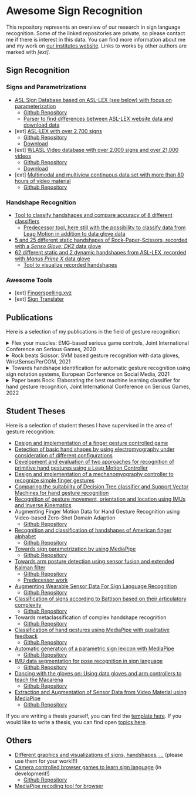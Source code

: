 # Awesome Sign Recognition

This repository represents an overview of our research in sign language recognition. Some of the linked repositories are private, so please contact me if there is interest in this data. You can find more information about me and my work on [our institutes website](https://www.etit.tu-darmstadt.de/serious-games/willkommen_sg/team_sg/team_sg_details_106944.de.jsp).
Links to works by other authors are marked with *[ext]*.

## Sign Recognition

### Signs and Parametrizations

* [ASL Sign Database based on ASL-LEX (see below) with focus on parameterization](https://sign-parametrization.netlify.app)
  - [Github Repository](https://github.com/serious-games-darmstadt/sign-parametrization)
  - [Parser to find differences between ASL-LEX website data and download data](https://github.com/serious-games-darmstadt/asl-lex-parser)
* [ext] [ASL-LEX with over 2,700 signs](https://asl-lex.org)
  - [Github Repository](https://github.com/ASL-LEX/asl-lex)
  - [Download](https://github.com/serious-games-darmstadt/sign-videos)
* [ext] [WLASL Video database with over 2,000 signs and over 21,000 videos](https://dxli94.github.io/WLASL/)
  - [Github Repository](https://github.com/dxli94/WLASL)
  - [Download](https://github.com/serious-games-darmstadt/sign-videos)
* [ext] [Multimodal and multiview continuous data set with more than 80 hours of video material](https://how2sign.github.io)
  - [Github Repository](https://github.com/srvk/how2-dataset)

### Handshape Recognition

* [Tool to classify handshapes and compare accuracy of 8 different classifiers](https://github.com/serious-games-darmstadt/gesture-classifier)
  - [Predecessor tool, here still with the possibility to classify data from Leap Motion in addition to data glove data](https://github.com/serious-games-darmstadt/leap_motion_and_data_glove_classifier)
* [5 and 25 different static handshapes of Rock-Paper-Scissors, recorded with a *Senso Glove: DK2* data glove](https://github.com/serious-games-darmstadt/dataglove_senso-glove-dk2_rps-gestures)
* [62 different static and 2 dynamic handshapes from ASL-LEX, recorded with *Manus Prime X* data glove](https://github.com/serious-games-darmstadt/dataglove_manus-prime-x_handshapes)
  - [Tool to visualize recorded handshapes](https://github.com/serious-games-darmstadt/dataglove_manus-prime-x_visualizer)
 
### Awesome Tools
* [ext] [Fingerspelling.xyz](https://fingerspelling.xyz)
* [ext] [Sign Translater](https://sign.mt)

## Publications

Here is a selection of my publications in the field of gesture recognition:

<details>
  <summary>Flex your muscles: EMG-based serious game controls, Joint International Conference on Serious Games, 2020</summary>
  
  **Abstract**: In recent years, non-traditional input devices for digital games and applications such as wearable sensors have become increasingly avail- able and affordable. Electromyography (EMG) promises some unique ad- vantages over traditional input devices such as keyboards or gamepads by collecting input data directly at a person’s muscle. As long as the corresponding muscle is intact, EMG can be used even when physical movement is not possible, for example when a person is injured or has an amputated limb. It also allows for unique wearable positioning on the body, potentially allowing for a larger freedom of movement.
In this paper, we examine whether an EMG-based input device is feasible to control an in-game character in a digital game. In order to do so, we first assess different EMG-related technologies and available EMG devices. Based on this assessment, we develop an EMG-based input device that can be connected to a computer. We develop a side scrolling game which can be connected to the EMG-based input device and allows for the player to switch between keyboard- and EMG-based controls. Lastly, we evaluate our developed system empirically and discuss the feasibility of EMG-based game controllers based on observed practical and theo- retical limitations of the technology.

  **Keywords**: human-computer-interaction, health games, electromyography

  **Comment**: Has shown us that EMG is not suitable for recognition of many handshapes (at least not as long as it is supposed to be easy to use)
</details>

<details>
  <summary>Rock beats Scissor: SVM based gesture recognition with data gloves, WristSense/PerCOM, 2021</summary>
  
  **Abstract**: Hand gestures play an important role in human communication, particularly when auditory communication is limited. Akin to speech recognition, hand gesture recognition can therefore be a useful tool to facilitate communication and for more immersive computer interaction. In this paper, we examine the mobile recognition of hand gestures using data recorded with sensor gloves. We design a system based on Support Vector Ma- chines (SVM), capable of recognizing 5 different hand gestures. In an experiment with 11 participants, we determine applicable hyperparameters based on performance on the training set which translates into 100% classification accuracy on the test set. In an additional practical experiment with 9 participants, our system achieves up to 98% in a personalized and up to 87.5% in a generalized model setting.

  **Keywords**: gesture recognition, wearable, machine learning, data glove, support vector machine, rock-paper-scissor

  **Comment**: Feasibility study on gesture classification using data gloves with small number of gestures (= 5) and SVM.
</details>

<details>
  <summary>Towards handshape identification for automatic gesture recognition using sign notation systems, European Conference on Social Media, 2021</summary>
  
  **Abstract**: Today, about 72 million people worldwide are speaking sign language. Since many deaf people are also dumb, they cannot communicate with hearing people through spoken language, even if they can lip-read. But sign language is difficult to learn, and more than 300 different sign languages in the world make things even more challenging. Therefore, to support the learning of sign language, we want to develop a gamified learning app for sign language that includes automatic sign recognition. The application should provide constructive feedback to the user about the quality of the executed sign. Each sign could be parameterised in terms of its characteristic handshape and its orientation and position: the more parameters are available, the more accurate and detailed feedback can be provided for the user. However, the parameters must also be distinguishable from a technical point of view.
  In linguistics, different notation systems exist to translate signs into written form. For this, the systems decompose signs into their characteristic properties. We want to utilise these notation systems to reduce signs to parameters that are easy to measure, e.g., the hand's shape, orientation, or position. Since the sign notation systems originate from different fields and have different backgrounds, they also differ in their objectives and thus in numbers and extents of parameters and respective features, further called symbols. Therefore, there are systems whose notations have just enough detail to identify the meant sign and those with so much detail that the reader can reproduce the sign. This higher number of details is reflected in a higher number of parameters and symbols.
  Hence, we present eleven sign notation systems, starting by examining the handshape as the most concise parameter of sign language. We compare it in the context of notation systems for its suitability for our gamified learning app for sign language. A clear differentiation of the handshapes needed for American Sign Language is essential for qualitative feedback for the user. At the same time, a small number of handshapes should reduce the technical effort required for reliable recognition.

  **Keywords**: handshape identification, gesture recognition, sign language, sign notation systems, sign learning app

  **Comment**: Good for learning about different sign language notation systems, however we now determine the parameters/handshapes needed via the ASL-LEX database.
</details>

<details>
  <summary>Paper beats Rock: Elaborating the best machine learning classifier for hand gesture recognition, Joint International Conference on Serious Games, 2022</summary>
  
  **Abstract**: The research field of Human-Computer-Interaction (HCI) is constantly searching for innovative ways to control and interact with electronic devices. Gestures are a natural way of communication for humans. Therefore we investigated the suitability of the Senso Glove: DK2 data glove and a Support Vector Machine (SVM) for recognizing gestures of the popular game Rock-Paper-Scissors (RPS) in a previous work [1]. Building on this, we now want to increase the scope of training and testing data and evaluate different kinds of Machine-Learning (ML) classifiers in addition to the SVM. For this, we ingested two different datasets, optimized them using grid search, and evaluated all user data using the leave-one-out process. Our results show that for a small num- ber of gestures, Logistic Regression (LogReg) has the highest accuracy (97.6%) in predicting the results quickly. For a larger dataset, Random Forest (RF) achieves the highest accuracy (82.4%). Random Forest (RF) and LogReg give very good results on both datasets (average 89.7%, both), but LogReg is significantly faster overall. If the training and test data are not separated by user and are thus user-dependent, the results for both data sets improve to 99.2% and 99.5% with SVM, respectively, and again RF performs very well, with LogReg showing small weaknesses here.
In addition, we investigated how the accuracy of the classifiers performed when we gradually reduced the number of gestures from 25 to three in a dataset with 25 gestures.

  **Keywords**: gesturerecognition, machinelearning·Rock-Paper-Scissors, classification, data glove, Senso Glove: DK2, support vector machine, decision tree, random forest, k-nearest-neighbor, logistic regression, gaussian naive bayes, perceptron, feed-forward neural networks.

  **Comment**: Comparison of different classifiers for data from a simple data glove at 5 and 25 gestures.
</details>

## Student Theses

Here is a selection of student theses I have supervised in the area of gesture recognition:

- [Design and implementation of a finger gesture controlled game](https://www.kom.tu-darmstadt.de/de/teaching/14/completed/?no_cache=1&theses%5BshowUid%5D=1412&cHash=a2ba2929e5ad462d478b48981ba31533)
- [Detection of basic hand shapes by using electromyography under consideration of different configurations](https://www.kom.tu-darmstadt.de/de/teaching/theses/in-progress/?no_cache=1&theses%5BshowUid%5D=1437&cHash=7b50a9200dc06731810e2d4c89cefb5b)
- [Development and evaluation of two approaches for recognition of primitive hand gestures using a Leap Motion Controller](https://www.kom.tu-darmstadt.de/de/teaching/theses/in-progress/?no_cache=1&theses%5BshowUid%5D=1433&cHash=f8cd18fb711807c7058b2ee8d85c7f44)
- [Design and implementation of a mechanomyography controller to recognize simple finger gestures](https://www.kom.tu-darmstadt.de/de/teaching/theses/in-progress/?no_cache=1&theses%5BshowUid%5D=1438&cHash=6afd7b9db451e0e241ba545f82b49b1e)
- [Comparing the suitability of Decision Tree classifier and Support Vector Machines for hand gesture recognition](https://www.kom.tu-darmstadt.de/de/teaching/theses/in-progress/?no_cache=1&theses%5BshowUid%5D=1451&cHash=990a467df4290973c8d2aa5e646c9d66)
- [Recognition of gesture movement, orientation and location using IMUs and Inverse Kinematics](https://www.kom.tu-darmstadt.de/de/teaching/theses/in-progress/?no_cache=1&theses%5BshowUid%5D=1450&cHash=37a4ae6d8401a36b2f0587b11086a08c)
- Augmenting Finger Motion Data for Hand Gesture Recognition using Video-based Zero-Shot Domain Adaption
  - [Github Repository](https://github.com/serious-games-darmstadt/BA_augmented_finger_motion_data)
- [Recognition and classification of handshapes of American finger alphabet](https://www.etit.tu-darmstadt.de/serious-games/lehre_sg/abschlussarbeiten_sg/abschlussarbeiten_sg_details_14208.de.jsp)
  - [Github Repository](https://github.com/serious-games-darmstadt/BA_data_glove_asl)
- [Towards sign parametrization by using MediaPipe](https://www.etit.tu-darmstadt.de/serious-games/lehre_sg/abschlussarbeiten_sg/abschlussarbeiten_sg_details_17664.de.jsp)
  - [Github Repository](https://github.com/serious-games-darmstadt/BA_signs_video_parametrization)
- [Towards arm posture detection using sensor fusion and extended Kalman filter](https://www.etit.tu-darmstadt.de/serious-games/lehre_sg/abschlussarbeiten_sg/abschlussarbeiten_sg_details_14080.de.jsp)
  - [Github Repository](https://github.com/serious-games-darmstadt/MA_arm_posture_detection)
  - [Predecessor work](https://github.com/serious-games-darmstadt/imu-controller)
- [Augmenting Wearable Sensor Data For Sign Language Recognition](https://www.etit.tu-darmstadt.de/serious-games/lehre_sg/abschlussarbeiten_sg/abschlussarbeiten_sg_details_18880.de.jsp)
  - [Github Repository](https://github.com/serious-games-darmstadt/BA_data_enrichment)
- [Classification of signs according to Battison based on their articulatory complexity](https://www.etit.tu-darmstadt.de/serious-games/lehre_sg/abschlussarbeiten_sg/abschlussarbeiten_sg_details_18816.de.jsp)
  - [Github Repository](https://github.com/serious-games-darmstadt/MA_battison_classification)
- Towards metaclassification of complex handshape recognition
  - [Github Repository](https://github.com/serious-games-darmstadt/MA_handshape_metaclassifier)
- [Classification of hand gestures using MediaPipe with qualitative feedback](https://github.com/serious-games-darmstadt/BA_qualitative_feedback_classification/raw/main/qualitative-feedback-classifcation.pdf)
  - [Github Repository](https://github.com/serious-games-darmstadt/BA_qualitative_feedback_classification)
- [Automatic generation of a parametric sign lexicon with MediaPipe](https://github.com/serious-games-darmstadt/MA_parametric_sign_lexicon/raw/main/parametric-sign-lexicon.pdf)
  - [Github Repository](https://github.com/serious-games-darmstadt/MA_parametric_sign_lexicon)
- [IMU data segmentation for pose recognition in sign language](https://github.com/serious-games-darmstadt/MA_pose_recognition_segmentation/raw/main/pose-recognition-segmentation.pdf)
  - [Github Repository](https://github.com/serious-games-darmstadt/MA_pose_recognition_segmentation)
- [Dancing with the gloves on: Using data gloves and arm controllers to teach the Macarena](https://github.com/serious-games-darmstadt/BA_macarena-dance-simulator/raw/main/hand-pose-recognition.pdf)
  - [Github Repository](https://github.com/serious-games-darmstadt/BA_macarena-dance-simulator)
- [Extraction and Augmentation of Sensor Data from Video Material using MediaPipe]([https://github.com/serious-games-darmstadt/BA_macarena-dance-simulator/raw/main/hand-pose-recognition.pdf](https://github.com/serious-games-darmstadt/MA_video_data_augmentation/raw/main/data-augmentation.pdf))
  - [Github Repository](https://github.com/serious-games-darmstadt/MA_video_data_augmentation)
  
If you are writing a thesis yourself, you can find the [template here](https://github.com/serious-games-darmstadt/pa-student_theses). If you would like to write a thesis, you can find open [topics here](https://www.etit.tu-darmstadt.de/serious-games/lehre_sg/abschlussarbeiten_sg/index.de.jsp).

## Others

* [Different graphics and visualizations of signs, handshapes, ...](https://github.com/serious-games-darmstadt/sign-visualizations) (please use them for your work!!!)
* [Camera controlled browser games to learn sign language](https://sign-games.com) (in development!)
  - [Github Repository](https://github.com/serious-games-darmstadt/sign-games)
* [MediaPipe recoding tool for browser](https://github.com/serious-games-darmstadt/media_pipe-recording-tool)
